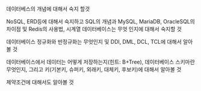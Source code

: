 데이터베스의 개념에 대해서 숙지 할것

NoSQL, ERD등에 대해서 숙지하고 SQL의 개념과 MySQL, MariaDB, OracleSQL의 차이점 및 Redis의 사용법, 시계열 데이터베이스는 무엇 인지에 대해서 숙지할 것

데이터베이스 정규화와 반정규화는 무엇인지 및 DDl, DML, DCL, TCL에 대해서 알아볼 것

데이터베이스에서 데이터는 어떻게 저장하는지(힌트: B+Tree), 데이터베이스 스키마란 무엇인지, 그리고 키(기본키, 슈퍼키, 외래키, 대체키, 후보키)에 대해서 알아볼 것

제약조건에 대해서도 알아볼 것
